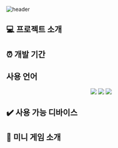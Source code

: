 ![header](https://capsule-render.vercel.app/api?type=waving&color=FF6363&height=200&section=header&text=Javascript%20Web%20Game&fontSize=50)

## 💻 프로젝트 소개

## ⏰ 개발 기간

## 사용 언어

<div align="center">
	<img src="https://img.shields.io/badge/Java-007396?style=flat&logo=Java&logoColor=white" />
	<img src="https://img.shields.io/badge/HTML5-E34F26?style=flat&logo=HTML5&logoColor=white" />
	<img src="https://img.shields.io/badge/CSS3-1572B6?style=flat&logo=CSS3&logoColor=white" />
</div>

## ✔️ 사용 가능 디바이스

## 📌 미니 게임 소개
